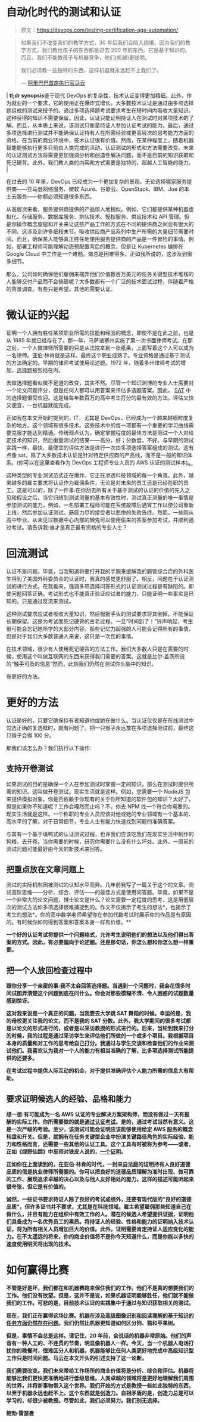 # 自动化时代的测试和认证

> 原文：<https://devops.com/testing-certification-age-automation/>

> 如果我们不改变我们的教学方式，30 年后我们会陷入困境。因为我们的教学方式，我们教给孩子的东西都是过去 200 年的东西。它是基于知识的。而且，我们不能教孩子与机器竞争，他们(机器)更聪明。
> 
> 我们必须教一些独特的东西，这样机器就永远赶不上我们了。
> 
> — [阿里巴巴首席执行官马云](https://www.youtube.com/watch?v=pahnlwG0_18)

| **tl;dr synopsis**鉴于现代 DevOps 的复杂性，技术认证变得更加精细。此外，作为就业的一个要求，它的使用正在爆炸式增长。大多数技术认证是通过由多项选择题组成的测试来授予的。通过多项选择题考试要求考生在短时间内吸收大量知识。这种获得的知识不需要保留。因此，认证只能证明持证人在测试时对某项技术的了解。而且，从本质上来说，该测试只衡量持证人参加认证考试的能力。最后，通过多项选择进行测试并不能确保认证持有人在所需经验或更高层次的思考能力方面的资格。在当前的商业环境中，技术认证很有价值。然而，在某种程度上，随着机器智能能够执行更多目前由人类完成的活动，认证测试的形式和方法需要改变。未来的认证测试方法将需要更加强调分析和创造性解决问题，而不是目前的知识获取和死记硬背。此外，我们教人类的内容和方式需要是独特的，超越人工智能的能力。 |

在过去的 10 年里，DevOps 已经成为一个更加复杂的景观。无论选择哪家服务提供商——亚马逊网络服务、微软 Azure、谷歌云、OpenStack、IBM、Joe 的本土云服务——你都必须知道很多东西。

从高层次来看，服务提供商提供的产品惊人地相似。例如，它们都提供某种机器虚拟化、存储服务、数据库服务、排队技术、授权服务、供应技术和 API 管理。但是你操作概念旋钮和开关来让这些产品工作的方式在不同的提供商之间会有很大的不同。这涉及到许多细枝末节。吸收供应商产品系列中生产所需的大量细节需要时间。而且，确保某人能够真正胜任地使用服务提供商的产品是一件冒险的事情。例如，部署工程师可能理解动态预配置背后的概念，但是让 Kubernetes 编排在 Google Cloud 中工作是一个难题。做总是困难得多。正如我所说的，这涉及到很多细节。

那么，公司如何确保他们雇佣来摆弄他们价值数百万美元的任务关键型技术堆栈的人能够交付产品而不会搞砸呢？大多数都有一个广泛的技术面试过程，伴随着严格的背景调查。有些只是希望。其他的需要认证。

# 微认证的兴起

证明一个人拥有胜任某项职业所需的技能和经验的概念，即使不是在此之前，也是从 1885 年就已经存在了。那一年，马萨诸塞州实施了第一次书面律师考试。在那之前，一个人做律师所需要的只是从法院拿到一张纸条，上面写着这个人可以成为一名律师。亚伯·林肯就是这样。最终这个职业成熟了。专业资格是通过基于测试的方法确定的。早期的律师考试使用论述题。1972 年，随着多州律师考试的增加，[选择题](https://magoosh.com/bar-exam/4-mbe-sample-questions/)被包括在内。

去做选择题看似微不足道的改变，其实不然。尽管一个知识渊博的专业人士需要对一个论文问题评分，但是任何人都可以用答案来评估多选题答案。因此， [SAT](https://www.princetonreview.com/college/sat-information) 中的选择题很受欢迎。这是给每年数百万的高中考生打分的最有效的方法。评估又快又便宜，一台机器就能完成。

正如我在本文开始时提到的，IT，尤其是 DevOps，已经成为一个越来越细粒度复杂的地方。这个领域有很多技术。这些技术中的每一项都有一个重要的学习曲线需要克服才能达到精通。传统观点认为，确定掌握程度的最佳方法是测试一个人对给定技术的知识，然后衡量测试的结果——高分，好；分数低，不好。与早期的测试实践一样，最快、最便宜的评估方法是进行一次由多项选择答案组成的测试。这有点像 sat，除了大多数技术认证是针对特定供应商的产品线，而不是一般的知识体系。(你可以在这里查看作为 DevOps 工程师专业人员的 AWS 认证的测试样本[)。](https://d0.awsstatic.com/training-and-certification/docs/AWS_certified_DevOps_Engineer_Professional_SampleExam.pdf)

这种类型的专业测试范式正在爆炸。它正在渗透科技领域的每一个角落。此外，越来越多的雇主要求将认证作为雇佣条件，无论是对未来的员工还是已经在职的员工。这是可以的，除了一件事:在你刮去所有关于基于测试的认证的价值的先入之见和假设之后，当它归结到测试测量的基本有效性时，测试真正测量的唯一事情是参加测试的能力。例如，一名部署工程师可能在系统故障后通宵工作以使公司重新上线，然后参加认证测试。筋疲力尽的接受者以悲惨的失败告终。然而，一些刚从高中毕业、从未见过数据中心内部的懒鬼可以使用偷来的答案参加考试，并顺利通过考试。请告诉我:谁才是真正最有资格的专业人士？

# 回流测试

认证不是问题。毕竟，当我知道将要打开我的手腕来缓解我的腕管综合症的外科医生得到了美国外科委员会的认证时，我真的感觉更舒服了。相反，问题在于认证测试的进行方式。在我看来，强调多项选择问答形式的认证测试过程是有缺陷的。即使问题回答正确，考试形式也不能真正验证应试者的能力，只能证明一些事实是已知的。只是通过反流来测试。

这种测试要求应试者吸收大量知识，然后根据手头的测试要求将其倒掉。不能保证长期保留。这是为考试而死记硬背的古老过程。一旦“时间到了！”铃声响起，考生很可能会忘记她所学的大部分内容。那些记忆力超强的人可能会记得所有的事情，但是对于我们大多数普通人来说，这只是一次性的事情。

在技术领域，很少有人使用死记硬背的方法工作。我们大多数人只是在需要的时候，使用这个叫做互联网的东西来获得我们需要的答案。这就是比尔·盖茨所说的“触手可及的信息”然而，此刻我们仍然在测试你头脑中的知识。

有更好的方法。

# 更好的方法

认证是好的，只要它确保持有者知道他或她在做什么。当认证仅仅是在在线测试中勾选正确的复选框时，就有问题了。把一只猴子永远放在多项选择测试前，最终这只猴子会得 100 分。

那我们该怎么办？我们执行以下操作:

## 支持开卷测试

如果测试的目的是确保一个人在参加测试时掌握一定的知识，那么在测试时提供所需的知识。这叫做开卷测试。现实生活就是这样。例如，您需要一个 NodeJS 包来提供模拟对象。你是否依赖于你现有的关于你所知道的软件包的知识？太好了，但是如果你不知道呢？工作会嘎然而止吗？不。你去 NPM 找一个符合你需要的。现实生活就是这样。一个称职的专业人员应该对他或她的专业领域有一个基本的、高水平的了解。对于日常细节，专业人士有能力快速找到问题的准确答案。

与其有一个基于填鸭式的认证测试过程，也许我们应该吃我们在现实生活中制作的狗粮，去开卷。当你需要的时候，研究你需要什么没有什么坏处。此外，一周前的测试问题可能最好由今天的新技术来回答。

## 把重点放在文章问题上

测试的实际机制因被测试的认知水平而异。几年前我写了一篇关于这个的文章。测试高阶思维——分析、综合、评估——的最佳方式是使用问答题。毕竟，如果不是一个非常大的论文问题，博士论文是什么？论文需要一定程度的思考，这是用低层次的测试方法如多项选择很难捕捉到的。作文不仅揭示了考生的想法*，也揭示了考生的想法*。你的高中数学老师希望你在参加代数考试时展示你的作品是有原因的。有时候你如何得到答案和答案本身一样有价值。**

**一个好的认证考试将提供一个问题格式，允许考生说明他们的想法以及他们得出答案的方式。因此，有必要偏向于论述题。还是那句话，你怎么想和你怎么想一样重要。**

## **把一个人放回检查过程中**

**跟你分享一个亲密的事:我不太会回答选择题。当遇到一个问题时，我会花很多时间试图弄清楚这个问题到底在问什么。你会对那些模糊不清、令人困惑的试题数量感到惊讶。**

**这对我来说是一个真正的问题，当我要去大学跳 SAT 舞蹈的时候。幸运的是，我的母校更关注我的论文，而不是我的 SAT 分数。此外，我大学期间的很多考试都是以论文的形式进行的，或者是以采访教授的形式进行的。后来，当轮到我来打分的时候，我的过程是通过采访学生来评估他们所做的一个或多个项目。我根据项目本身的质量和对工作的思考给自己打分。我通过与学生交谈和检查他们的作业来测试他们。我喜欢认为我对一个人的能力有相当准确的了解，比多项选择测试所能提供的还要多。**

**在考试过程中提供人际互动的机会，对于提供准确评估个人能力所需的信息大有帮助。**

## **要求证明候选人的经验、品格和能力**

**想一想:有可能成为一名 AWS 认证的专业解决方案架构师，而没有做过一天有报酬的实际工作。你所需要做的就是[通过认证考试](https://aws.amazon.com/certification/faqs/)。是的，通过考试当然有意义。这是一次严峻的考验。至少，该测试可能会证明应该能够使用给定 AWS 服务的概念转盘和开关。但是，就拥有在任务关键型企业中扮演关键路径角色的实际经验、能力和性格而言，还需要一些其他的认证工具。这个工具有时被称为参考——或者，正如《绿野仙踪》中巫师对铁皮人说的，[一个证明](https://www.youtube.com/watch?v=RUvrtAUscR4)。**

**正如你在上面读到的，在亚伯·林肯的时代，一封来自法庭的证明持有人良好道德品质的信是执业律师所需要的。你可以把良好的道德品质理解为准时出现、做可靠的工作、展现追求卓越的决心以及与他人友好相处的能力。这样的描述可能听起来很夸张，但它是有价值的。**

**诚然，一些证书要求持证人除了良好的考试成绩外，还要有现代版的“良好的道德品质”，但许多证书并不要求，尤其是在科技领域。雇主希望雇佣那些知道自己在做什么，并且有能力在组织中有效工作的人。潜在的候选人希望提供证据，证明他们具备成为一名优秀员工的素质。将持证人的经验、性格和能力的证明纳入技术认证，将为所有相关人员增加巨大的价值。此外，证明需要肯定持证人适应变化的能力。在不太遥远的将来，你的商业价值将不是你今天知道什么，而是你能以多快的速度使用明天将出现的技术。**

# **如何赢得比赛**

**不管是好是坏，我们都在和机器赛跑来保住我们的工作。他们不是真的想要我们的工作。他们没有欲望。但是，这并不是说，如果机器证明能够胜任，他们就不能做我们的工作。可悲的是，目前技术认证的实践集中于通过与知识获取相关的测试。**

**现在，我们正在赢得这场比赛。[机器在涉及高级图像识别和阅读理解的基于知识的任务方面仍然存在问题](https://www.wired.com/story/ai-beat-humans-at-reading-maybe-not/)。我们仍然比机器更知道如何区分狗、猫和苹果树。**

**但是，事情不会总是这样。请记住，20 年前，会说话的机器非常原始。他们的声音有一种人工的、不连贯的节奏，明显像机器人一样。今天，当一个机器人电话打扰你的晚餐时，很难区分人和机器。机器能够比任何人类更好地完成中高级知识型工作只是时间问题。马云在本文开头的引述支持了这一论断。**

**我们需要改变。我们未来带给工作场所的商业价值将是分析、综合和评估。机器将能够比我们更快更准确地进行低级思维。人类卓越的领域将是更好地理解我们周围的世界，并将新事物带入这个世界。我们开始的方式是教授一些如此独特的东西，以至于机器永远也赶不上。这个东西就是创造力。自相矛盾的是，创造力总是可以学习的，却很少被教授。尽管如此，我们必须努力。我们别无选择。**

**鲍勃·雷瑟曼**
